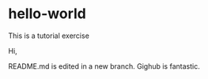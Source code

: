 # hello-world
This is a tutorial exercise

Hi,

README.md is edited in a new branch.  Gighub is fantastic.

